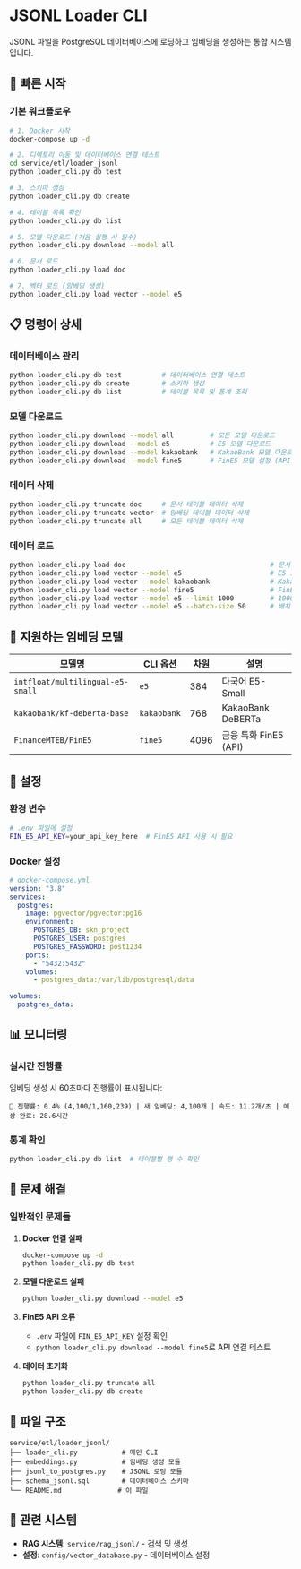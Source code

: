 # JSONL Loader CLI

JSONL 파일을 PostgreSQL 데이터베이스에 로딩하고 임베딩을 생성하는 통합 시스템입니다.

## 🚀 빠른 시작

### 기본 워크플로우

```bash
# 1. Docker 시작
docker-compose up -d

# 2. 디렉토리 이동 및 데이터베이스 연결 테스트
cd service/etl/loader_jsonl
python loader_cli.py db test

# 3. 스키마 생성
python loader_cli.py db create

# 4. 테이블 목록 확인
python loader_cli.py db list

# 5. 모델 다운로드 (처음 실행 시 필수)
python loader_cli.py download --model all

# 6. 문서 로드
python loader_cli.py load doc

# 7. 벡터 로드 (임베딩 생성)
python loader_cli.py load vector --model e5
```

## 📋 명령어 상세

### 데이터베이스 관리

```bash
python loader_cli.py db test          # 데이터베이스 연결 테스트
python loader_cli.py db create        # 스키마 생성
python loader_cli.py db list          # 테이블 목록 및 통계 조회
```

### 모델 다운로드

```bash
python loader_cli.py download --model all         # 모든 모델 다운로드
python loader_cli.py download --model e5          # E5 모델 다운로드
python loader_cli.py download --model kakaobank   # KakaoBank 모델 다운로드
python loader_cli.py download --model fine5       # FinE5 모델 설정 (API 전용)
```

### 데이터 삭제

```bash
python loader_cli.py truncate doc     # 문서 테이블 데이터 삭제
python loader_cli.py truncate vector  # 임베딩 테이블 데이터 삭제
python loader_cli.py truncate all     # 모든 테이블 데이터 삭제
```

### 데이터 로드

```bash
python loader_cli.py load doc                                    # 문서 로드
python loader_cli.py load vector --model e5                      # E5 모델로 임베딩 생성
python loader_cli.py load vector --model kakaobank               # KakaoBank 모델로 임베딩 생성
python loader_cli.py load vector --model fine5                   # FinE5 모델로 임베딩 생성
python loader_cli.py load vector --model e5 --limit 1000         # 1000개 청크만 처리
python loader_cli.py load vector --model e5 --batch-size 50      # 배치 크기 50으로 설정
```

## 🤖 지원하는 임베딩 모델

| 모델명                           | CLI 옵션    | 차원 | 설명                  |
| -------------------------------- | ----------- | ---- | --------------------- |
| `intfloat/multilingual-e5-small` | `e5`        | 384  | 다국어 E5-Small       |
| `kakaobank/kf-deberta-base`      | `kakaobank` | 768  | KakaoBank DeBERTa     |
| `FinanceMTEB/FinE5`              | `fine5`     | 4096 | 금융 특화 FinE5 (API) |

## 🔧 설정

### 환경 변수

```bash
# .env 파일에 설정
FIN_E5_API_KEY=your_api_key_here  # FinE5 API 사용 시 필요
```

### Docker 설정

```yaml
# docker-compose.yml
version: "3.8"
services:
  postgres:
    image: pgvector/pgvector:pg16
    environment:
      POSTGRES_DB: skn_project
      POSTGRES_USER: postgres
      POSTGRES_PASSWORD: post1234
    ports:
      - "5432:5432"
    volumes:
      - postgres_data:/var/lib/postgresql/data

volumes:
  postgres_data:
```

## 📊 모니터링

### 실시간 진행률

임베딩 생성 시 60초마다 진행률이 표시됩니다:

```
🔄 진행률: 0.4% (4,100/1,160,239) | 새 임베딩: 4,100개 | 속도: 11.2개/초 | 예상 완료: 28.6시간
```

### 통계 확인

```bash
python loader_cli.py db list  # 테이블별 행 수 확인
```

## 🚨 문제 해결

### 일반적인 문제들

1. **Docker 연결 실패**

   ```bash
   docker-compose up -d
   python loader_cli.py db test
   ```

2. **모델 다운로드 실패**

   ```bash
   python loader_cli.py download --model e5
   ```

3. **FinE5 API 오류**

   - `.env` 파일에 `FIN_E5_API_KEY` 설정 확인
   - `python loader_cli.py download --model fine5`로 API 연결 테스트

4. **데이터 초기화**
   ```bash
   python loader_cli.py truncate all
   python loader_cli.py db create
   ```

## 📁 파일 구조

```
service/etl/loader_jsonl/
├── loader_cli.py           # 메인 CLI
├── embeddings.py           # 임베딩 생성 모듈
├── jsonl_to_postgres.py    # JSONL 로딩 모듈
├── schema_jsonl.sql        # 데이터베이스 스키마
└── README.md              # 이 파일
```

## 🔗 관련 시스템

- **RAG 시스템**: `service/rag_jsonl/` - 검색 및 생성
- **설정**: `config/vector_database.py` - 데이터베이스 설정
